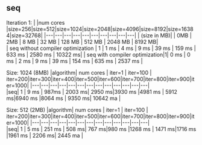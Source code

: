 ## seq



<!--
Iteration: 1
|algorithm |num cores |size=1000|size=6000|size=11000|size=16000|size=21000|size=26000|
|---|---|---|---|---|---|---|---|
|  seq | 1  |  9ms |328ms |1171ms  | 2457ms  |4257ms|6466ms|
| seq_optimized |1   |   |   |   |
| omp  | 1  |   |   |   |
| mpi|||||)-->


Iteration 1:
| |num cores            |size=256|size=512|size=1024|size=2048|size=4096|size=8192|size=16384|size=32768|
|---|---|---|---|---|---|---|---|---|---|
| (size in MB)|         | 0MB     | 2MB   | 8 MB    | 32 MB   |  128 MB | 512 MB  | 2048 MB  | 8192 MB|      
|  seq  without compiler optimization   | 1        | 1 ms     | 4 ms   | 9 ms    | 39 ms   |  159 ms | 633 ms  | 2580 ms  | 10322 ms|
| seq with compiler optimization|1| 0 ms  | 0 ms   | 2 ms    | 9 ms    |   39 ms |  154 ms | 635 ms   | 2537 ms |

Size: 1024 (8MB)
|algorithm| num cores | iter=1 | iter=100 | iter=200|iter=300|iter=400|iter=500|iter=600|iter=700|iter=800|iter=900|iter=1000|
|---|---|---|---|---|---|---|---|---|---|---|---|---|   
|seq| 1 |             9 ms     | 987ms    | 2003 ms| 2950 ms|3930 ms |4981 ms | 5912 ms|6940 ms |8064 ms | 9350 ms| 10642 ma |

Size: 512 (2MB)
|algorithm| num cores | iter=1 | iter=100 | iter=200|iter=300|iter=400|iter=500|iter=600|iter=700|iter=800|iter=900|iter=1000|
|---|---|---|---|---|---|---|---|---|---|---|---|---|   
|seq| 1 |               5 ms     | 251 ms    | 508 ms| 767 ms|980 ms |1268 ms | 1471 ms|1716 ms |1961 ms | 2206 ms| 2445 ma |
